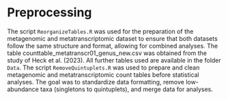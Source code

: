 # Preprocessing
The script `ReorganizeTables.R` was used for the preparation of the metagenomic and metatranscriptomic dataset to ensure that both datasets follow the same structure and format, allowing for combined analyses. The table counttable_metatranscr01_genus_new.csv was obtained from the study of Heck et al. (2023). All further tables used are available in the folder `Data`.
The script `RemoveQuintuplets.R` was used to prepare and clean metagenomic and metatranscriptomic count tables before statistical analyses. The goal was to standardize data formatting, remove low-abundance taxa (singletons to quintuplets), and merge data for analyses.
